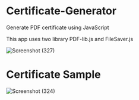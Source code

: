 # Certificate-Generator

Generate PDF certificate using JavaScript

This app uses two library PDF-lib.js and FileSaver.js

![Screenshot (327)](https://github.com/Pushpendra-1697/Certificate-Generator/assets/104748364/7e954dc0-9f4e-4442-ba5a-dec4198d0148)


# Certificate Sample
![Screenshot (324)](https://github.com/Pushpendra-1697/Certificate-Generator/assets/104748364/edbe66a2-7a81-4093-9d5c-8b20f75b1313)
